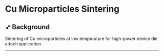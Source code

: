 # Cu Microparticles Sintering

## ➶ Background

Sintering of Cu microparticles at low temperature for  high-power device die attach application .

---



